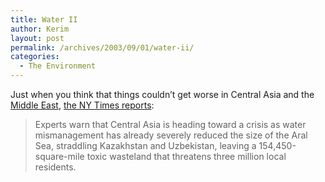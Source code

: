 ```yaml
---
title: Water II
author: Kerim
layout: post
permalink: /archives/2003/09/01/water-ii/
categories:
  - The Environment
---
```

Just when you think that things couldn&#8217;t get worse in Central Asia and the <a href="http://test.oxus.net/archives/000061.html" onclick="_gaq.push(['_trackEvent', 'outbound-article', 'http://test.oxus.net/archives/000061.html', 'Middle East']);" >Middle East</a>, <a href="http://www.nytimes.com/2003/09/01/international/asia/01ASIA.html" onclick="_gaq.push(['_trackEvent', 'outbound-article', 'http://www.nytimes.com/2003/09/01/international/asia/01ASIA.html', 'the NY Times reports']);" >the NY Times reports</a>:


>   Experts warn that Central Asia is heading toward a crisis as water mismanagement has already severely reduced the size of the Aral Sea, straddling Kazakhstan and Uzbekistan, leaving a 154,450-square-mile toxic wasteland that threatens three million local residents.


